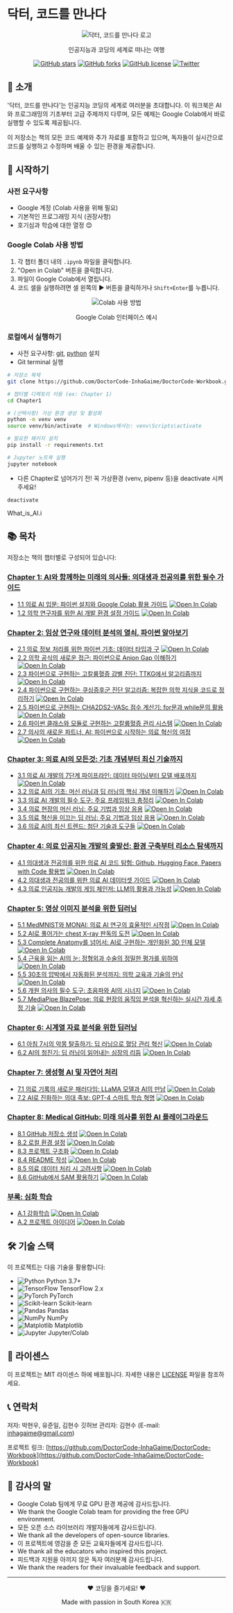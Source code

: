 # 닥터, 코드를 만나다

<div align="center">
  <img src="https://via.placeholder.com/200x200" alt="닥터, 코드를 만나다 로고">
  <p>인공지능과 코딩의 세계로 떠나는 여행</p>
  
  [![GitHub stars](https://img.shields.io/github/stars/yourusername/dr-meets-code.svg?style=social&label=Star)](https://github.com/yourusername/dr-meets-code)
  [![GitHub forks](https://img.shields.io/github/forks/yourusername/dr-meets-code.svg?style=social&label=Fork)](https://github.com/yourusername/dr-meets-code/fork)
  [![GitHub license](https://img.shields.io/github/license/yourusername/dr-meets-code.svg)](https://github.com/yourusername/dr-meets-code/blob/main/LICENSE)
  [![Twitter](https://img.shields.io/twitter/url/https/github.com/yourusername/dr-meets-code.svg?style=social)](https://twitter.com/intent/tweet?text=Check%20out%20this%20amazing%20AI%20coding%20workbook:&url=https%3A%2F%2Fgithub.com%2Fyourusername%2Fdr-meets-code)
</div>

## 📖 소개

'닥터, 코드를 만나다'는 인공지능 코딩의 세계로 여러분을 초대합니다. 이 워크북은 AI와 프로그래밍의 기초부터 고급 주제까지 다루며, 모든 예제는 Google Colab에서 바로 실행할 수 있도록 제공됩니다.

이 저장소는 책의 모든 코드 예제와 추가 자료를 포함하고 있으며, 독자들이 실시간으로 코드를 실행하고 수정하며 배울 수 있는 환경을 제공합니다.

## 🚀 시작하기

### 사전 요구사항

* Google 계정 (Colab 사용을 위해 필요)
* 기본적인 프로그래밍 지식 (권장사항)
* 호기심과 학습에 대한 열정 😊

### Google Colab 사용 방법

1. 각 챕터 폴더 내의 `.ipynb` 파일을 클릭합니다.
2. "Open in Colab" 버튼을 클릭합니다.
3. 파일이 Google Colab에서 열립니다.
4. 코드 셀을 실행하려면 셀 왼쪽의 ▶️ 버튼을 클릭하거나 `Shift+Enter`를 누릅니다.

<div align="center">
  <img src="https://via.placeholder.com/600x300" alt="Colab 사용 방법">
  <p>Google Colab 인터페이스 예시</p>
</div>

### 로컬에서 실행하기
* 사전 요구사항: [git](Installation_guide_git), [python](Installation_guide_python) 설치
* Git terminal 실행
```bash
# 저장소 복제
git clone https://github.com/DoctorCode-InhaGaime/DoctorCode-Workbook.git

# 챕터별 디렉토리 이동 (ex: Chapter 1)
cd Chapter1

# (선택사항) 가상 환경 생성 및 활성화
python -m venv venv
source venv/bin/activate  # Windows에서는: venv\Scripts\activate

# 필요한 패키지 설치
pip install -r requirements.txt

# Jupyter 노트북 실행
jupyter notebook
```
* 다른 Chapter로 넘어가기 전! 꼭 가상환경 (venv, pipenv 등)을 deactivate 시켜주세요!
```
deactivate
```
What_is_AI.i
## 📚 목차

저장소는 책의 챕터별로 구성되어 있습니다:

### [Chapter 1: AI와 함께하는 미래의 의사들: 의대생과 전공의를 위한 필수 가이드](./Chapter1/)
- [1.1 의료 AI 입문: 파이썬 설치와 Google Colab 활용 가이드](./Chapter1/1.1_Basic_Guide.ipynb) [![Open In Colab](https://colab.research.google.com/assets/colab-badge.svg)](https://colab.research.google.com/github/yourusername/dr-meets-code/blob/main/Chapter1/1.1_What_is_AI.ipynb)
- [1.2 의학 연구자를 위한 AI 개발 환경 설정 가이드](./Chapter1/1.2_Environment_Setup.ipynb) [![Open In Colab](https://colab.research.google.com/assets/colab-badge.svg)](https://colab.research.google.com/github/yourusername/dr-meets-code/blob/main/Chapter1/1.2_Environment_Setup.ipynb)

### [Chapter 2: 임상 연구와 데이터 분석의 열쇠, 파이썬 알아보기](./Chapter2/)
- [2.1 의료 정보 처리를 위한 파이썬 기초: 데이터 타입과 구](./Chapter2/2.1_Data_Analysis_Basics.ipynb) [![Open In Colab](https://colab.research.google.com/assets/colab-badge.svg)](https://colab.research.google.com/github/yourusername/dr-meets-code/blob/main/Chapter2/2.1_Data_Analysis_Basics.ipynb)
- [2.2 의학 공식의 새로운 접근: 파이썬으로 Anion Gap 이해하기](./Chapter2/2.2_Data_Visualization.ipynb) [![Open In Colab](https://colab.research.google.com/assets/colab-badge.svg)](https://colab.research.google.com/github/yourusername/dr-meets-code/blob/main/Chapter2/2.2_Data_Visualization.ipynb)
- [2.3 파이썬으로 구현하는 고칼륨혈증 감별 진단: TTKG에서 알고리즘까지](./Chapter2/2.2_Data_Visualization.ipynb) [![Open In Colab](https://colab.research.google.com/assets/colab-badge.svg)](https://colab.research.google.com/github/yourusername/dr-meets-code/blob/main/Chapter2/2.2_Data_Visualization.ipynb)
- [2.4 파이썬으로 구현하는 쿠싱증후군 진단 알고리즘: 복잡한 의학 지식을 코드로 정리하기](./Chapter2/2.2_Data_Visualization.ipynb) [![Open In Colab](https://colab.research.google.com/assets/colab-badge.svg)](https://colab.research.google.com/github/yourusername/dr-meets-code/blob/main/Chapter2/2.2_Data_Visualization.ipynb)
- [2.5 파이썬으로 구현하는 CHA2DS2-VASc 점수 계산기: for문과 while문의 활용](./Chapter2/2.2_Data_Visualization.ipynb) [![Open In Colab](https://colab.research.google.com/assets/colab-badge.svg)](https://colab.research.google.com/github/yourusername/dr-meets-code/blob/main/Chapter2/2.2_Data_Visualization.ipynb)
- [2.6 파이썬 클래스와 모듈로 구현하는 고칼륨혈증 관리 시스템](./Chapter2/2.2_Data_Visualization.ipynb) [![Open In Colab](https://colab.research.google.com/assets/colab-badge.svg)](https://colab.research.google.com/github/yourusername/dr-meets-code/blob/main/Chapter2/2.2_Data_Visualization.ipynb)
- [2.7 의사의 새로운 파트너, AI: 파이썬으로 시작하는 의료 혁신의 여정](./Chapter2/2.2_Data_Visualization.ipynb) [![Open In Colab](https://colab.research.google.com/assets/colab-badge.svg)](https://colab.research.google.com/github/yourusername/dr-meets-code/blob/main/Chapter2/2.2_Data_Visualization.ipynb)

### [Chapter 3: 의료 AI의 모든것: 기초 개념부터 최신 기술까지](./Chapter3/)
- [3.1 의료 AI 개발의 7단계 파이프라인: 데이터 마이닝부터 모델 배포까지](./Chapter3/3.1_AI_Development_Pipeline.ipynb) [![Open In Colab](https://colab.research.google.com/assets/colab-badge.svg)](https://colab.research.google.com/github/yourusername/dr-meets-code/blob/main/Chapter3/3.1_AI_Development_Pipeline.ipynb)
- [3.2 의료 AI의 기초: 머신 러닝과 딥 러닝의 핵심 개념 이해하기](./Chapter3/3.2_ML_DL_Core_Concepts.ipynb) [![Open In Colab](https://colab.research.google.com/assets/colab-badge.svg)](https://colab.research.google.com/github/yourusername/dr-meets-code/blob/main/Chapter3/3.2_ML_DL_Core_Concepts.ipynb)
- [3.3 의료 AI 개발의 필수 도구: 주요 프레임워크 총정리](./Chapter3/3.3_Essential_Frameworks.ipynb) [![Open In Colab](https://colab.research.google.com/assets/colab-badge.svg)](https://colab.research.google.com/github/yourusername/dr-meets-code/blob/main/Chapter3/3.3_Essential_Frameworks.ipynb)
- [3.4 의료 현장의 머신 러닝: 주요 기법과 임상 응용](./Chapter3/3.4_ML_Clinical_Applications.ipynb) [![Open In Colab](https://colab.research.google.com/assets/colab-badge.svg)](https://colab.research.google.com/github/yourusername/dr-meets-code/blob/main/Chapter3/3.4_ML_Clinical_Applications.ipynb)
- [3.5 의료 혁신을 이끄는 딥 러닝: 주요 기법과 임상 응용](./Chapter3/3.5_DL_Clinical_Applications.ipynb) [![Open In Colab](https://colab.research.google.com/assets/colab-badge.svg)](https://colab.research.google.com/github/yourusername/dr-meets-code/blob/main/Chapter3/3.5_DL_Clinical_Applications.ipynb)
- [3.6 의료 AI의 최신 트렌드: 첨단 기술과 도구들](./Chapter3/3.6_Latest_AI_Trends.ipynb) [![Open In Colab](https://colab.research.google.com/assets/colab-badge.svg)](https://colab.research.google.com/github/yourusername/dr-meets-code/blob/main/Chapter3/3.6_Latest_AI_Trends.ipynb)

### [Chapter 4: 의료 인공지능 개발의 출발선: 환경 구축부터 리소스 탐색까지](./Chapter4/)
- [4.1 의대생과 전공의를 위한 의료 AI 코드 탐험: Github, Hugging Face, Papers with Code 활용법](./Chapter4/4.1_AI_Code_Exploration.ipynb) [![Open In Colab](https://colab.research.google.com/assets/colab-badge.svg)](https://colab.research.google.com/github/yourusername/dr-meets-code/blob/main/Chapter4/4.1_AI_Code_Exploration.ipynb)
- [4.2 의대생과 전공의를 위한 의료 AI 데이터셋 가이드](./Chapter4/4.2_Medical_AI_Datasets.ipynb) [![Open In Colab](https://colab.research.google.com/assets/colab-badge.svg)](https://colab.research.google.com/github/yourusername/dr-meets-code/blob/main/Chapter4/4.2_Medical_AI_Datasets.ipynb)
- [4.3 의료 인공지능 개발의 게임 체인저: LLM의 활용과 가능성](./Chapter4/4.3_LLM_Applications.ipynb) [![Open In Colab](https://colab.research.google.com/assets/colab-badge.svg)](https://colab.research.google.com/github/yourusername/dr-meets-code/blob/main/Chapter4/4.3_LLM_Applications.ipynb)

### [Chapter 5: 영상 이미지 분석을 위한 딥러닝](./Chapter5/)
- [5.1 MedMNIST와 MONAI: 의료 AI 연구의 효율적인 시작점](./Chapter5/5.1_MedMNIST_MONAI.ipynb) [![Open In Colab](https://colab.research.google.com/assets/colab-badge.svg)](https://colab.research.google.com/github/yourusername/dr-meets-code/blob/main/Chapter5/5.1_MedMNIST_MONAI.ipynb)
- [5.2 AI로 풀어가는 chest X-ray 판독의 도전](./Chapter5/5.2_Chest_Xray_AI.ipynb) [![Open In Colab](https://colab.research.google.com/assets/colab-badge.svg)](https://colab.research.google.com/github/yourusername/dr-meets-code/blob/main/Chapter5/5.2_Chest_Xray_AI.ipynb)
- [5.3 Complete Anatomy를 넘어서: AI로 구현하는 개인화된 3D 인체 모델](./Chapter5/5.3_Personalized_3D_Models.ipynb) [![Open In Colab](https://colab.research.google.com/assets/colab-badge.svg)](https://colab.research.google.com/github/yourusername/dr-meets-code/blob/main/Chapter5/5.3_Personalized_3D_Models.ipynb)
- [5.4 근육을 읽는 AI의 눈: 정형외과 수술의 정밀한 평가를 위하여](./Chapter5/5.4_Orthopedic_Surgery_AI.ipynb) [![Open In Colab](https://colab.research.google.com/assets/colab-badge.svg)](https://colab.research.google.com/github/yourusername/dr-meets-code/blob/main/Chapter5/5.4_Orthopedic_Surgery_AI.ipynb)
- [5.5 30초의 압박에서 자동화된 분석까지: 의학 교육과 기술의 만남](./Chapter5/5.5_Automated_Medical_Analysis.ipynb) [![Open In Colab](https://colab.research.google.com/assets/colab-badge.svg)](https://colab.research.google.com/github/yourusername/dr-meets-code/blob/main/Chapter5/5.5_Automated_Medical_Analysis.ipynb)
- [5.6 개원 의사의 필수 도구: 초음파와 AI의 시너지](./Chapter5/5.6_Ultrasound_AI_Synergy.ipynb) [![Open In Colab](https://colab.research.google.com/assets/colab-badge.svg)](https://colab.research.google.com/github/yourusername/dr-meets-code/blob/main/Chapter5/5.6_Ultrasound_AI_Synergy.ipynb)
- [5.7 MediaPipe BlazePose: 의료 현장의 움직임 분석을 혁신하는 실시간 자세 추정 기술](./Chapter5/5.7_MediaPipe_BlazePose.ipynb) [![Open In Colab](https://colab.research.google.com/assets/colab-badge.svg)](https://colab.research.google.com/github/yourusername/dr-meets-code/blob/main/Chapter5/5.7_MediaPipe_BlazePose.ipynb)

### [Chapter 6: 시계열 자료 분석을 위한 딥러닝](./Chapter6/)
- [6.1 아침 7시의 악몽 탈출하기: 딥 러닝으로 혈당 관리 혁신](./Chapter6/6.1_Glucose_Management_AI.ipynb) [![Open In Colab](https://colab.research.google.com/assets/colab-badge.svg)](https://colab.research.google.com/github/yourusername/dr-meets-code/blob/main/Chapter6/6.1_Glucose_Management_AI.ipynb)
- [6.2 AI의 청진기: 딥 러닝이 읽어내는 심장의 리듬](./Chapter6/6.2_Heart_Rhythm_AI.ipynb) [![Open In Colab](https://colab.research.google.com/assets/colab-badge.svg)](https://colab.research.google.com/github/yourusername/dr-meets-code/blob/main/Chapter6/6.2_Heart_Rhythm_AI.ipynb)

### [Chapter 7: 생성형 AI 및 자연어 처리](./Chapter7/)
- [7.1 의료 기록의 새로운 패러다임: LLaMA 모델과 AI의 만남](./Chapter7/7.1_LLaMA_Medical_Records.ipynb) [![Open In Colab](https://colab.research.google.com/assets/colab-badge.svg)](https://colab.research.google.com/github/yourusername/dr-meets-code/blob/main/Chapter7/7.1_LLaMA_Medical_Records.ipynb)
- [7.2 AI로 진화하는 의대 족보: GPT-4 스마트 학습 혁명](./Chapter7/7.2_GPT4_Medical_Education.ipynb) [![Open In Colab](https://colab.research.google.com/assets/colab-badge.svg)](https://colab.research.google.com/github/yourusername/dr-meets-code/blob/main/Chapter7/7.2_GPT4_Medical_Education.ipynb)
  
### [Chapter 8: Medical GitHub: 미래 의사를 위한 AI 플레이그라운드](./Chapter8/)
- [8.1 GitHub 저장소 생성](./Chapter8/8.1_Creating_GitHub_Repository.ipynb) [![Open In Colab](https://colab.research.google.com/assets/colab-badge.svg)](https://colab.research.google.com/github/yourusername/dr-meets-code/blob/main/Chapter8/8.1_Creating_GitHub_Repository.ipynb)
- [8.2 로컬 환경 설정](./Chapter8/8.2_Local_Environment_Setup.ipynb) [![Open In Colab](https://colab.research.google.com/assets/colab-badge.svg)](https://colab.research.google.com/github/yourusername/dr-meets-code/blob/main/Chapter8/8.2_Local_Environment_Setup.ipynb)
- [8.3 프로젝트 구조화](./Chapter8/8.3_Project_Structure.ipynb) [![Open In Colab](https://colab.research.google.com/assets/colab-badge.svg)](https://colab.research.google.com/github/yourusername/dr-meets-code/blob/main/Chapter8/8.3_Project_Structure.ipynb)
- [8.4 README 작성](./Chapter8/8.4_Writing_README.ipynb) [![Open In Colab](https://colab.research.google.com/assets/colab-badge.svg)](https://colab.research.google.com/github/yourusername/dr-meets-code/blob/main/Chapter8/8.4_Writing_README.ipynb)
- [8.5 의료 데이터 처리 시 고려사항](./Chapter8/8.5_Medical_Data_Considerations.ipynb) [![Open In Colab](https://colab.research.google.com/assets/colab-badge.svg)](https://colab.research.google.com/github/yourusername/dr-meets-code/blob/main/Chapter8/8.5_Medical_Data_Considerations.ipynb)
- [8.6 GitHub에서 SAM 활용하기](./Chapter8/8.6_Using_SAM_GitHub.ipynb) [![Open In Colab](https://colab.research.google.com/assets/colab-badge.svg)](https://colab.research.google.com/github/yourusername/dr-meets-code/blob/main/Chapter8/8.6_Using_SAM_GitHub.ipynb)

### [부록: 심화 학습](./Appendix/)
- [A.1 강화학습](./Appendix/A.1_Reinforcement_Learning.ipynb) [![Open In Colab](https://colab.research.google.com/assets/colab-badge.svg)](https://colab.research.google.com/github/yourusername/dr-meets-code/blob/main/Appendix/A.1_Reinforcement_Learning.ipynb)
- [A.2 프로젝트 아이디어](./Appendix/A.2_Project_Ideas.ipynb) [![Open In Colab](https://colab.research.google.com/assets/colab-badge.svg)](https://colab.research.google.com/github/yourusername/dr-meets-code/blob/main/Appendix/A.2_Project_Ideas.ipynb)

## 🛠️ 기술 스택

이 프로젝트는 다음 기술을 활용합니다:

- ![Python](https://img.shields.io/badge/Python-3776AB?style=flat-square&logo=python&logoColor=white) Python 3.7+
- ![TensorFlow](https://img.shields.io/badge/TensorFlow-FF6F00?style=flat-square&logo=tensorflow&logoColor=white) TensorFlow 2.x
- ![PyTorch](https://img.shields.io/badge/PyTorch-EE4C2C?style=flat-square&logo=pytorch&logoColor=white) PyTorch
- ![Scikit-learn](https://img.shields.io/badge/ScikitLearn-F7931E?style=flat-square&logo=scikit-learn&logoColor=white) Scikit-learn
- ![Pandas](https://img.shields.io/badge/Pandas-150458?style=flat-square&logo=pandas&logoColor=white) Pandas
- ![NumPy](https://img.shields.io/badge/NumPy-013243?style=flat-square&logo=numpy&logoColor=white) NumPy
- ![Matplotlib](https://img.shields.io/badge/Matplotlib-11557c?style=flat-square) Matplotlib
- ![Jupyter](https://img.shields.io/badge/Jupyter-F37626?style=flat-square&logo=jupyter&logoColor=white) Jupyter/Colab

## 📝 라이센스

이 프로젝트는 MIT 라이센스 하에 배포됩니다. 자세한 내용은 [LICENSE](./LICENSE) 파일을 참조하세요.

## 📞 연락처

저자: 박현우, 유준일, 김현수
깃허브 관리자: 김현수 (E-mail: inhagaime@gmail.com)

프로젝트 링크: [https://github.com/DoctorCode-InhaGaime/DoctorCode-Workbook](https://github.com/DoctorCode-InhaGaime/DoctorCode-Workbook)

## 🙏 감사의 말

* Google Colab 팀에게 무료 GPU 환경 제공에 감사드립니다.
* We thank the Google Colab team for providing the free GPU environment.
* 모든 오픈 소스 라이브러리 개발자들에게 감사드립니다.
* We thank all the developers of open-source libraries.
* 이 프로젝트에 영감을 준 모든 교육자들에게 감사드립니다.
* We thank all the educators who inspired this project.
* 피드백과 지원을 아끼지 않은 독자 여러분께 감사드립니다.
* We thank the readers for their invaluable feedback and support.

---

<div align="center">
  <p>❤️ 코딩을 즐기세요! ❤️</p>
  <p>Made with passion in South Korea 🇰🇷</p>
</div>
